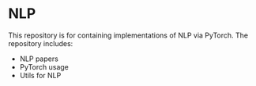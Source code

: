 # NLP

This repository is for containing implementations of NLP via PyTorch. The repository includes:
- NLP papers
- PyTorch usage
- Utils for NLP
